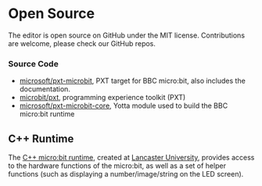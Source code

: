 # Open Source

The editor is open source on GitHub under the MIT license. Contributions are welcome, please check our GitHub repos.

### Source Code

* [microsoft/pxt-microbit](https://github.com/Microsoft/pxt-microbit), PXT target for BBC micro:bit, also includes the documentation.
* [microbit/pxt](https://github.com/Microsoft/pxt), programming experience toolkit (PXT)
* [microsoft/pxt-microbit-core](https://github.com/Microsoft/pxt-microbit-core), Yotta module used to build the BBC micro:bit runtime

## C++ Runtime

The [C++ micro:bit runtime](http://lancaster-university.github.io/microbit-docs/), created at [Lancaster University](http://www.lancaster.ac.uk/), provides access to the hardware functions of the micro:bit, 
as well as a set of helper functions (such as displaying a number/image/string on the LED screen). 
